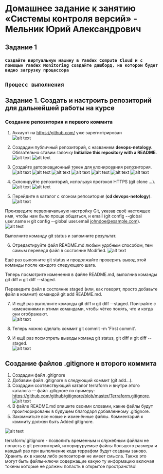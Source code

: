 # Домашнее задание к занятию «Системы контроля версий» - Мельник Юрий Александрович


## Задание 1

### `Создайте виртуальную машину в Yandex Compute Cloud и с помощью Yandex Monitoring создайте дашборд, на котором будет видно загрузку процессора`
## `Процесс выполнения`
 

## Задание 1. Создать и настроить репозиторий для дальнейшей работы на курсе

 
### Создание репозитория и первого коммита
1. Аккаунт  на https://github.com/ уже зарегистрирован  
![alt text](https://github.com/ysatii/vcааs-1/blob/main/img/image1.jpg)

2. Создадим  публичный репозиторий, с названием **devops-netology**. Обязательно ставим галочку **Initialize this repository with a README**.
![alt text](https://github.com/ysatii/vcs-1/blob/main/img/image1_1.jpg)
 ![alt text](https://github.com/ysatii/vcs-1/blob/main/img/image1_2.jpg)

3. Создайте авторизационный токен для клонирования репозитория.
 ![alt text](https://github.com/ysatii/vcs-1/blob/main/img/image1_3.jpg)
 ![alt text](https://github.com/ysatii/vcs-1/blob/main/img/image1_4.jpg)
 ![alt text](https://github.com/ysatii/vcs-1/blob/main/img/image1_5.jpg)
 ![alt text](https://github.com/ysatii/vcs-1/blob/main/img/image1_6.jpg)
 ![alt text](https://github.com/ysatii/vcs-1/blob/main/img/image1_7.jpg)
 ![alt text](https://github.com/ysatii/vcs-1/blob/main/img/image1_8.jpg)
 ![alt text](https://github.com/ysatii/vcs-1/blob/main/img/image1_9.jpg)


4. Склонируйте репозиторий, используя протокол HTTPS (git clone ...).
 ![alt text](https://github.com/ysatii/vcs-1/blob/main/img/image1_10.jpg)
 ![alt text](https://github.com/ysatii/vcs-1/blob/main/img/image1_11.jpg)

5. Перейдите в каталог с клоном репозитория (**cd devops-netology**).
 ![alt text](https://github.com/ysatii/vcs-1/blob/main/img/image1_12.jpg)


 Произведите первоначальную настройку Git, указав своё настоящее имя, чтобы нам было проще общаться, и email (git config --global user.name и git config --global user.email johndoe@example.com).
 ![alt text](https://github.com/ysatii/vcs-1/blob/main/img/image1_13.jpg)

 Выполните команду git status и запомните результат.

6. Отредактируйте файл README.md любым удобным способом, тем самым переведя файл в состояние Modified.
 ![alt text](https://github.com/ysatii/vcs-1/blob/main/img/image1_14.jpg)


 Ещё раз выполните git status и продолжайте проверять вывод этой команды после каждого следующего шага.

  Теперь посмотрите изменения в файле README.md, выполнив команды git diff и git diff --staged.

  Переведите файл в состояние staged (или, как говорят, просто добавьте файл в коммит) командой git add README.md.

7. И ещё раз выполните команды git diff и git diff --staged. Поиграйте с изменениями и этими командами, чтобы чётко понять, что и когда они отображают.  
 ![alt text](https://github.com/ysatii/vcs-1/blob/main/img/image1_15.jpg)

8. Теперь можно сделать коммит git commit -m 'First commit'.

9. И ещё раз посмотреть выводы команд git status, git diff и git diff --staged.  
 ![alt text](https://github.com/ysatii/vcs-1/blob/main/img/image1_16.jpg)



## Создание файлов .gitignore и второго коммита


1. Создадим файл .gitignore  
2. Добавим файл .gitignore в следующий коммит (git add...).  
3. Cоздадим соотвествующий каталог terraform и внутри этого каталога — файл .gitignore по примеру: https://github.com/github/gitignore/blob/master/Terraform.gitignore.  
 ![alt text](https://github.com/ysatii/vcs-1/blob/main/img/image2.jpg)
4. В файле README.md опишите своими словами, какие файлы будут проигнорированы в будущем благодаря добавленному .gitignore.  
5. Закоммитьте все новые и изменённые файлы. Комментарий к коммиту должен быть Added gitignore.  


 ![alt text](https://github.com/ysatii/vcs-1/blob/main/img/image2_1.jpg)

 terraform/.gitignore - позволить временным и служебным файлам не попасть в git репозиторий, игнорируруемые файлы большого размера и каждый раз при выполнение кода террафом будут созданы заново. Хранить их в каком либо репозитории не имеет смысла. Также это могут быть файлы-ключи содержащие какую ту информацию включая токены которые не должны попасть в открытое пространство!
 
